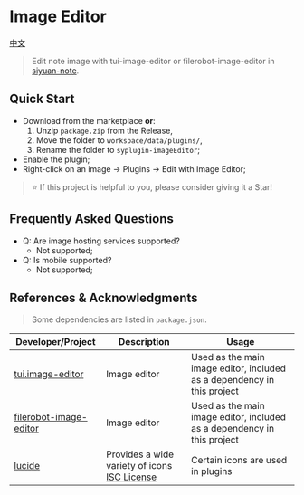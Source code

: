 # Image Editor

[中文](README_zh_CN.md)

> Edit note image with tui-image-editor or filerobot-image-editor in [siyuan-note](https://github.com/siyuan-note/siyuan/).

## Quick Start

- Download from the marketplace **or**:  
  1. Unzip `package.zip` from the Release,  
  2. Move the folder to `workspace/data/plugins/`,  
  3. Rename the folder to `syplugin-imageEditor`;  
- Enable the plugin;  
- Right-click on an image → Plugins → Edit with Image Editor;  

> ⭐ If this project is helpful to you, please consider giving it a Star!

## Frequently Asked Questions

- Q: Are image hosting services supported?  
  - Not supported;  
- Q: Is mobile supported?  
  - Not supported;  

## References & Acknowledgments

> Some dependencies are listed in `package.json`.

| Developer/Project                                                   | Description       | Usage                                   |
|----------------------------------------------------------------------|------------------|-----------------------------------------|
| [tui.image-editor](https://github.com/nhn/tui.image-editor/)         | Image editor     | Used as the main image editor, included as a dependency in this project |
| [filerobot-image-editor](https://github.com/scaleflex/filerobot-image-editor) | Image editor     | Used as the main image editor, included as a dependency in this project |
| [lucide](https://lucide.dev/)                                        | Provides a wide variety of icons [ISC License](https://lucide.dev/license) | Certain icons are used in plugins       |